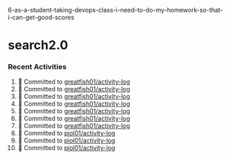 6-as-a-student-taking-devops-class-i-need-to-do-my-homework-so-that-i-can-get-good-scores
# search2.0

### Recent Activities
<!--START_SECTION:activity-->
1. 📝 Committed to [greatfish01/activity-log](https://github.com/greatfish01/activity-log/commit/4d8d62875d1eb05a3e2e0497841ff225a9636454)
2. 📝 Committed to [greatfish01/activity-log](https://github.com/greatfish01/activity-log/commit/f48b5c404cfa68e3fbc3d33d6f48b1397f5e2a72)
3. 📝 Committed to [greatfish01/activity-log](https://github.com/greatfish01/activity-log/commit/412ad319e2ca4ab26673180ca6b2a286be26f1b8)
4. 📝 Committed to [greatfish01/activity-log](https://github.com/greatfish01/activity-log/commit/c930ea6265b1948b74f37a2b2d3753b1d41514af)
5. 📝 Committed to [greatfish01/activity-log](https://github.com/greatfish01/activity-log/commit/4dd102abdf898671782972e039268fc5cd0ff9b0)
6. 📝 Committed to [greatfish01/activity-log](https://github.com/greatfish01/activity-log/commit/9082000ed2fdbd39c472f51893ee376adda3a359)
7. 📝 Committed to [greatfish01/activity-log](https://github.com/greatfish01/activity-log/commit/fd0a874d47c9217eb8076999104496003c14850c)
8. 📝 Committed to [piol01/activity-log](https://github.com/piol01/activity-log/commit/b2caf2cb7dc0f8f7201a1a7bb81886296d8381af)
9. 📝 Committed to [piol01/activity-log](https://github.com/piol01/activity-log/commit/3affdee4f9605b745c164327085f92546e96ad29)
10. 📝 Committed to [piol01/activity-log](https://github.com/piol01/activity-log/commit/e460285862c4857dad1cfaf3986f344db721904a)
<!--END_SECTION:activity-->

